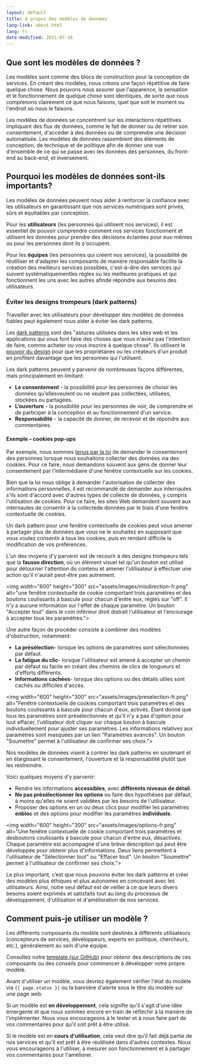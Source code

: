 ```yaml
---
layout: default
title: À propos des modèles de données
lang-link: about.html
lang: fr
date-modified: 2021-07-16
---
```


## Que sont les modèles de données ?

Les modèles sont comme des blocs de construction pour la conception de services.
En créant des modèles, nous créons une façon répétitive de faire quelque chose.
Nous pouvons nous assurer que l'apparence, la sensation et le fonctionnement de quelque chose sont identiques, de sorte que nous comprenons clairement ce que nous faisons, quel que soit le moment ou l'endroit où nous le faisons.

Les modèles de données se concentrent sur les interactions répétitives impliquant des flux de données, comme le fait de donner ou de retirer son consentement, d'accéder à des données ou de comprendre une décision automatisée.
Les modèles de données rassemblent des éléments de conception, de technique et de politique afin de donner une vue d'ensemble de ce qui se passe avec les données des personnes, du front-end au back-end, et inversement.

## Pourquoi les modèles de données sont-ils importants?

Les modèles de données peuvent nous aider à renforcer la confiance avec les utilisateurs en garantissant que nos services numériques sont privés, sûrs et équitables par conception.

Pour les **utilisateurs** (les personnes qui utilisent nos services), il est essentiel de pouvoir comprendre comment nos services fonctionnent et utilisent les données pour prendre des décisions éclairées pour eux-mêmes ou pour les personnes dont ils s'occupent.

Pour les **équipes** (les personnes qui créent nos services), la possibilité de réutiliser et d'adapter les composants de manière responsable facilite la création des meilleurs services possibles, c'est-à-dire des services qui suivent systématiquementles règles ou les meilleures pratiques et qui fonctionnent les uns avec les autres afinde répondre aux besoins des utilisateurs.

### Éviter les designs trompeurs (dark patterns)

Travailler avec les utilisateurs pour développer des modèles de données fiables peut également nous aider à éviter les dark patterns.

Les [dark patterns](https://fr.wikipedia.org/wiki/Dark_pattern) sont des "astuces utilisées dans les sites web et les applications qui vous font faire des choses que vous n'aviez pas l'intention de faire, comme acheter ou vous inscrire à quelque chose".
Ils utilisent le [pouvoir du design](https://dapde.de/en/) pour que les propriétaires ou les créateurs d'un produit en profitent davantage que les personnes qui l'utilisent.

Les dark patterns peuvent y parvenir de nombreuses façons différentes, mais principalement en limitant:

* **Le consentement** - la possibilité pour les personnes de choisir les données qu'ellesveulent ou ne veulent pas collectées, utilisées, stockées ou partagées.
* **L’ouverture** - la possibilité pour les personnes de voir, de comprendre et de participer à la conception et au fonctionnement d'un service.
* **Responsabilité** - la capacité de donner, de recevoir et de répondre aux commentaires.

#### Exemple – cookies pop-ups

Par exemple, nous sommes [tenus par la loi](https://laws-lois.justice.gc.ca/fra/lois/p-21/TexteComplet.html) de demander le consentement des personnes lorsque nous souhaitons collecter des données via des cookies.
Pour ce faire, nous demandons souvent aux gens de donner leur consentement par l'intermédiaire d'une fenêtre contextuelle sur les cookies.

Bien que la loi nous oblige à demander l'autorisation de collecter des informations personnelles, il est recommandé de demander aux internautes s'ils sont d'accord avec d'autres types de collecte de données, y compris l'utilisation de cookies. Pour ce faire, les sites Web demandent souvent aux internautes de consentir à la collectede données par le biais d'une fenêtre contextuelle de cookies.

Un dark pattern pour une fenêtre contextuelle de cookies peut vous amener à partager plus de données que vous ne le souhaitez en supposant que vous voulez consentir à tous les cookies, puis en rendant difficile la modification de vos préférences.

L'un des moyens d'y parvenir est de recourir à des designs trompeurs tels que la **fausse direction**, où un élément visuel tel qu'un bouton est utilisé pour détourner l'attention du contenu et amener l'utilisateur à effectuer une action qu'il n'aurait peut-être pas autrement.

<img width="600" height="300" src="assets/images/misdirection-fr.png" alt="une fenêtre contextuelle de cookie comportant trois paramètres et des boutons coulissants à bascule pour chacun d'entre eux, réglés sur "off". Il n'y a aucune information sur l'effet de chaque paramètre. Un bouton "Accepter tout" dans le coin inférieur droit distrait l'utilisateur et l'encourage à accepter tous les paramètres.">

Une autre façon de procéder consiste à combiner des modèles d'obstruction, notamment:

* **La présélection**- lorsque les options de paramètres sont sélectionnées par défaut.
* **La fatigue du clic**- lorsque l'utilisateur est amené à accepter un chemin par défaut ou facile en créant des chemins de clics de longueurs et d'efforts différents.
* **Informations cachées**- lorsque des options ou des détails utiles sont cachés ou difficiles d'accès.

<img width="600" height="300" src="assets/images/preselection-fr.png" alt="Fenêtre contextuelle de cookies comportant trois paramètres et des boutons coulissants à bascule pour chacun d'eux, activés. Étant donné que tous les paramètres sont présélectionnés et qu'il n'y a pas d'option pour tout effacer, l'utilisateur doit cliquer sur chaque bouton à bascule individuellement pour ajuster ses paramètres. Les informations relatives aux paramètres sont masquées par un lien "Paramètres avancés". Un bouton "Soumettre" permet à l'utilisateur de confirmer ses choix.">

Nos modèles de données visent à contrer les dark patterns en soutenant et en élargissant le consentement, l'ouverture et la responsabilité plutôt que les restreindre.

Voici quelques moyens d'y parvenir:

* Rendre les informations **accessibles**, avec **différents niveaux de détail**.
* **Ne pas présélectionner les options** ou faire des hypothèses par défaut, à moins qu'elles ne soient validées par les besoins de l'utilisateur.
* Proposer des options en un ou deux clics pour modifier les paramètres **enbloc** et des options pour modifier les paramètres **individuels**.

<img width="600" height="300" src="assets/images/options-fr.png" alt="Une fenêtre contextuelle de cookie comportant trois paramètres et desboutons coulissants à bascule pour chacun d'entre eux, désactivés. Chaque paramètre est accompagné d'une brève description qui peut être développée pour obtenir plus d'informations. Deux liens permettent à l'utilisateur de "Sélectionner tout" ou "Effacer tout". Un bouton "Soumettre" permet à l'utilisateur de confirmer ses choix.">

Le plus important, c’est que nous pouvons éviter les dark patterns et créer des modèles plus éthiques et plus autonomes en concevant avec les utilisateurs. Ainsi, notre seul défaut est de veiller à ce que leurs divers besoins soient exprimés et satisfaits tout au long du processus de développement, d'utilisation et d'amélioration de nos services.

## Comment puis-je utiliser un modèle ?

Les différents composants du modèle sont destinés à différents utilisateurs (concepteurs de services, développeurs, experts en politique, chercheurs, etc.), généralement au sein d'une équipe.

Consultez notre [template (sur GitHub)](https://github.com/DTS-STN/Data-Patterns/blob/main/_patterns/_template.md) pour obtenir des descriptions de ces composants ou des conseils pour commencer à développer votre propre modèle.

Avant d'utiliser un modèle, vous devriez également vérifier l'état du modèle via `{{ page.status }}` ou la bannière d'alerte sous le titre du modèle sur une page web.

Si un modèle est **en développement**, cela signifie qu'il s'agit d'une idée émergente et que nous sommes encore en train de réfléchir à la manière de l'implémenter.
Nous vous encourageons à le tester et à nous faire part de vos commentaires pour qu'il soit prêt à être utilisé.

Si le modèle est en **cours d'utilisation**, cela veut dire qu’il fait déjà partie de nos services et qu’il est prêt à être réutilisée dans d'autres contextes.
Nous vous encourageons à l'utiliser, à mesurer son fonctionnement et à partager vos commentaires pour l'améliorer.
